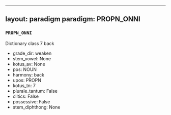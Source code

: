 
---
layout: paradigm
paradigm: PROPN_ONNI
---
### ` PROPN_ONNI `

Dictionary class 7 back
* grade_dir: weaken
* stem_vowel: None
* kotus_av: None
* pos: NOUN
* harmony: back
* upos: PROPN
* kotus_tn: 7
* plurale_tantum: False
* clitics: False
* possessive: False
* stem_diphthong: None
